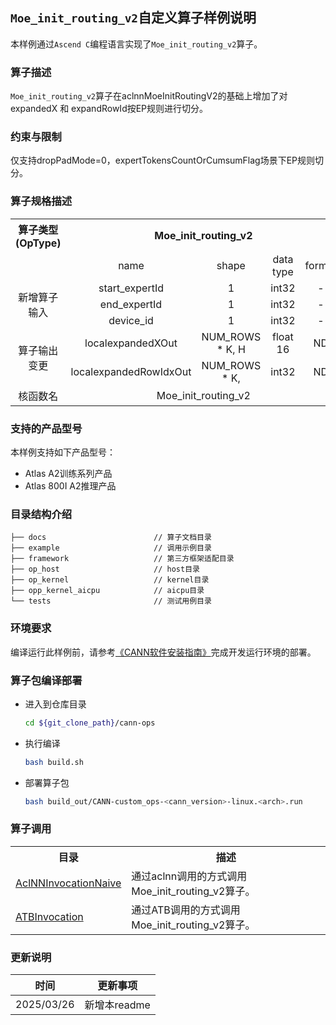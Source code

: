 ## `Moe_init_routing_v2`自定义算子样例说明 

本样例通过`Ascend C`编程语言实现了`Moe_init_routing_v2`算子。

### 算子描述

`Moe_init_routing_v2`算子在aclnnMoeInitRoutingV2的基础上增加了对expandedX 和 expandRowId按EP规则进行切分。

### 约束与限制

 仅支持dropPadMode=0，expertTokensCountOrCumsumFlag场景下EP规则切分。 

### 算子规格描述

<table>
<tr><th align="center">算子类型(OpType)</th><th colspan="4" align="center">Moe_init_routing_v2</th></tr> 
<tr><td align="center"> </td><td align="center">name</td><td align="center">shape</td><td align="center">data type</td><td align="center">format</td></tr>  
<tr><td rowspan="4" align="center">新增算子输入</td>
<tr><td align="center">start_expertId</td><td align="center">1</td><td align="center">int32</td><td align="center">-</td></tr>  


<tr><td align="center">end_expertId</td><td align="center">1</td><td align="center">int32</td><td align="center">-</td></tr> 

<tr><td align="center">device_id</td><td align="center">1</td><td align="center">int32</td><td align="center">-</td></tr> 

<tr><td rowspan="2" align="center">算子输出变更</td>
<td align="center">localexpandedXOut</td><td align="center">NUM_ROWS * K, H</td><td align="center">float 16</td><td align="center">ND</td></tr> 
<td align="center">localexpandedRowIdxOut</td><td align="center">NUM_ROWS * K, </td><td align="center">int32</td><td align="center">ND</td></tr>
<tr><td rowspan="1" align="center">核函数名</td><td colspan="4" align="center">Moe_init_routing_v2</td></tr>  
</table>

### 支持的产品型号

本样例支持如下产品型号：

- Atlas A2训练系列产品
- Atlas 800I A2推理产品

### 目录结构介绍

```
├── docs                        // 算子文档目录
├── example                     // 调用示例目录
├── framework                   // 第三方框架适配目录
├── op_host                     // host目录
├── op_kernel                   // kernel目录
├── opp_kernel_aicpu            // aicpu目录
└── tests                       // 测试用例目录
```

### 环境要求

编译运行此样例前，请参考[《CANN软件安装指南》](https://hiascend.com/document/redirect/CannCommunityInstSoftware)完成开发运行环境的部署。

### 算子包编译部署

  - 进入到仓库目录

    ```bash
    cd ${git_clone_path}/cann-ops
    ```

  - 执行编译

    ```bash
    bash build.sh
    ```

  - 部署算子包

    ```bash
    bash build_out/CANN-custom_ops-<cann_version>-linux.<arch>.run
    ```

### 算子调用

<table>
    <th>目录</th><th>描述</th>
    <tr>
        <td><a href="./examples/AclNNInvocationNaive"> AclNNInvocationNaive</td><td>通过aclnn调用的方式调用Moe_init_routing_v2算子。</td>
    </tr>
    <tr>
        <td><a href="./examples/ATBInvocation"> ATBInvocation</td><td>通过ATB调用的方式调用Moe_init_routing_v2算子。</td>
    </tr>
</table>


### 更新说明

| 时间       | 更新事项     |
| ---------- | ------------ |
| 2025/03/26 | 新增本readme |

